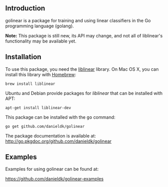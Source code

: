 ## Introduction

golinear is a package for training and using linear classifiers in the Go
programming language (golang).

**Note:** This package is still new, its API may change, and not all
of liblinear's functionality may be available yet.

## Installation

To use this package, you need the
[liblinear](http://www.csie.ntu.edu.tw/~cjlin/liblinear/) library. On Mac
OS X, you can install this library with
[Homebrew](http://mxcl.github.com/homebrew/):

    brew install liblinear

Ubuntu and Debian provide packages for *liblinear* that can be installed
with APT:

    apt-get install liblinear-dev

This package can be installed with the <tt>go</tt> command:

    go get github.com/danieldk/golinear

The package documentation is available at: http://go.pkgdoc.org/github.com/danieldk/golinear

## Examples

Examples for using golinear can be found at:

https://github.com/danieldk/golinear-examples
